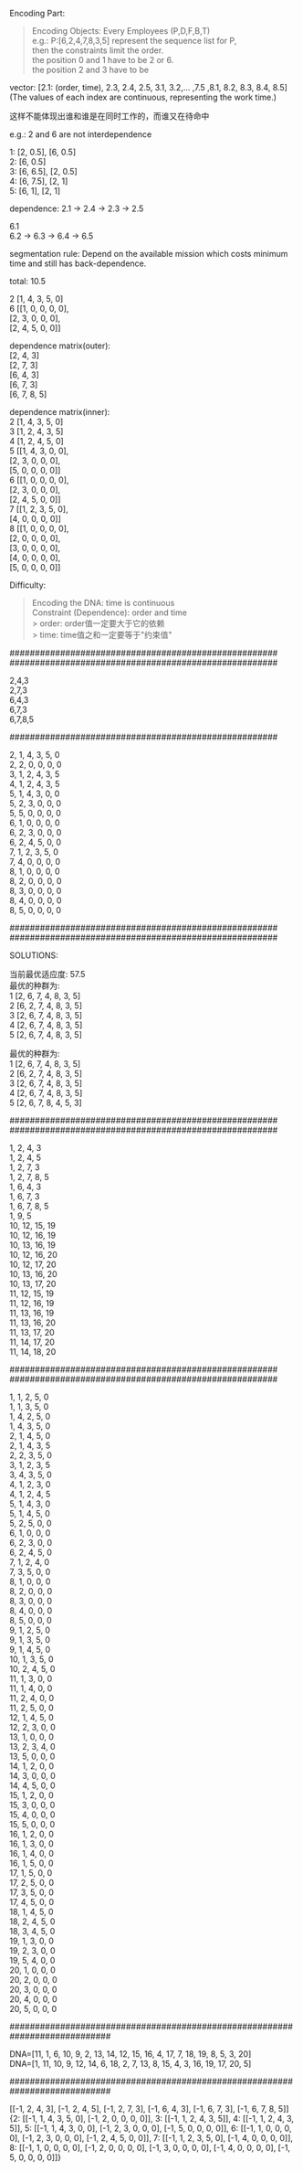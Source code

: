 Encoding Part:  
   > Encoding Objects: Every Employees (P,D,F,B,T)  
   > e.g.: P:[6,2,4,7,8,3,5] represent the sequence list for P,  
   > then the constraints limit the order.  
   > the position 0 and 1 have to be 2 or 6.  
   > the position 2 and 3 have to be  

vector:
[2.1: (order, time), 2.3, 2.4, 2.5, 3.1, 3.2,... ,7.5 ,8.1, 8.2, 8.3, 8.4, 8.5]  
(The values of each index are continuous, representing the work time.)

这样不能体现出谁和谁是在同时工作的，而谁又在待命中

e.g.: 2 and 6 are not interdependence

1: [2, 0.5], [6, 0.5]  
2: [6, 0.5]  
3: [6, 6.5], [2, 0.5]  
4: [6, 7.5], [2, 1]  
5: [6, 1], [2, 1]  

dependence:
2.1 -> 2.4 -> 2.3 -> 2.5

6.1  
6.2 -> 6.3
    -> 6.4 -> 6.5

segmentation rule:
Depend on the available mission which costs minimum time and still has back-dependence.

total: 10.5

2  [1, 4, 3, 5, 0]  
6 [[1, 0, 0, 0, 0],  
   [2, 3, 0, 0, 0],  
   [2, 4, 5, 0, 0]]  


dependence matrix(outer):  
[2, 4, 3]  
[2, 7, 3]  
[6, 4, 3]  
[6, 7, 3]  
[6, 7, 8, 5]  

dependence matrix(inner):  
2 [1, 4, 3, 5, 0]  
3 [1, 2, 4, 3, 5]  
4 [1, 2, 4, 5, 0]  
5 [[1, 4, 3, 0, 0],  
   [2, 3, 0, 0, 0],    
   [5, 0, 0, 0, 0]]  
6 [[1, 0, 0, 0, 0],  
   [2, 3, 0, 0, 0],  
   [2, 4, 5, 0, 0]]  
7 [[1, 2, 3, 5, 0],  
   [4, 0, 0, 0, 0]]  
8 [[1, 0, 0, 0, 0],  
   [2, 0, 0, 0, 0],  
   [3, 0, 0, 0, 0],  
   [4, 0, 0, 0, 0],  
   [5, 0, 0, 0, 0]]  

Difficulty:  
   > Encoding the DNA: time is continuous  
   >  Constraint (Dependence): order and time  
      >  order: order值一定要大于它的依赖  
      >  time: time值之和一定要等于"约束值"  



#####################################################
#####################################################

2,4,3  
2,7,3  
6,4,3  
6,7,3  
6,7,8,5  

#####################################################


2, 1, 4, 3, 5, 0  
2, 2, 0, 0, 0, 0  
3, 1, 2, 4, 3, 5  
4, 1, 2, 4, 3, 5  
5, 1, 4, 3, 0, 0  
5, 2, 3, 0, 0, 0  
5, 5, 0, 0, 0, 0  
6, 1, 0, 0, 0, 0  
6, 2, 3, 0, 0, 0  
6, 2, 4, 5, 0, 0  
7, 1, 2, 3, 5, 0  
7, 4, 0, 0, 0, 0  
8, 1, 0, 0, 0, 0  
8, 2, 0, 0, 0, 0  
8, 3, 0, 0, 0, 0  
8, 4, 0, 0, 0, 0  
8, 5, 0, 0, 0, 0  


#####################################################
#####################################################

SOLUTIONS:

当前最优适应度: 57.5  
最优的种群为:   
1 [2, 6, 7, 4, 8, 3, 5]  
2 [6, 2, 7, 4, 8, 3, 5]  
3 [2, 6, 7, 4, 8, 3, 5]  
4 [2, 6, 7, 4, 8, 3, 5]  
5 [2, 6, 7, 4, 8, 3, 5]  

最优的种群为:   
1 [2, 6, 7, 4, 8, 3, 5]  
2 [6, 2, 7, 4, 8, 3, 5]  
3 [2, 6, 7, 4, 8, 3, 5]  
4 [2, 6, 7, 4, 8, 3, 5]  
5 [2, 6, 7, 8, 4, 5, 3]  


#####################################################
#####################################################


1, 2, 4, 3  
1, 2, 4, 5  
1, 2, 7, 3   
1, 2, 7, 8, 5  
1, 6, 4, 3  
1, 6, 7, 3  
1, 6, 7, 8, 5  
1, 9, 5  
10, 12, 15, 19  
10, 12, 16, 19  
10, 13, 16, 19  
10, 12, 16, 20  
10, 12, 17, 20  
10, 13, 16, 20  
10, 13, 17, 20  
11, 12, 15, 19  
11, 12, 16, 19  
11, 13, 16, 19  
11, 13, 16, 20  
11, 13, 17, 20  
11, 14, 17, 20  
11, 14, 18, 20  


#####################################################
#####################################################


1, 1, 2, 5, 0  
1, 1, 3, 5, 0  
1, 4, 2, 5, 0  
1, 4, 3, 5, 0  
2, 1, 4, 5, 0  
2, 1, 4, 3, 5  
2, 2, 3, 5, 0  
3, 1, 2, 3, 5  
3, 4, 3, 5, 0  
4, 1, 2, 3, 0  
4, 1, 2, 4, 5  
5, 1, 4, 3, 0  
5, 1, 4, 5, 0  
5, 2, 5, 0, 0  
6, 1, 0, 0, 0  
6, 2, 3, 0, 0  
6, 2, 4, 5, 0  
7, 1, 2, 4, 0  
7, 3, 5, 0, 0  
8, 1, 0, 0, 0  
8, 2, 0, 0, 0  
8, 3, 0, 0, 0  
8, 4, 0, 0, 0  
8, 5, 0, 0, 0  
9, 1, 2, 5, 0  
9, 1, 3, 5, 0  
9, 1, 4, 5, 0  
10, 1, 3, 5, 0  
10, 2, 4, 5, 0  
11, 1, 3, 0, 0  
11, 1, 4, 0, 0  
11, 2, 4, 0, 0  
11, 2, 5, 0, 0  
12, 1, 4, 5, 0  
12, 2, 3, 0, 0  
13, 1, 0, 0, 0  
13, 2, 3, 4, 0  
13, 5, 0, 0, 0  
14, 1, 2, 0, 0  
14, 3, 0, 0, 0  
14, 4, 5, 0, 0  
15, 1, 2, 0, 0  
15, 3, 0, 0, 0  
15, 4, 0, 0, 0  
15, 5, 0, 0, 0  
16, 1, 2, 0, 0  
16, 1, 3, 0, 0  
16, 1, 4, 0, 0  
16, 1, 5, 0, 0  
17, 1, 5, 0, 0  
17, 2, 5, 0, 0  
17, 3, 5, 0, 0  
17, 4, 5, 0, 0  
18, 1, 4, 5, 0  
18, 2, 4, 5, 0  
18, 3, 4, 5, 0  
19, 1, 3, 0, 0  
19, 2, 3, 0, 0  
19, 5, 4, 0, 0   
20, 1, 0, 0, 0  
20, 2, 0, 0, 0  
20, 3, 0, 0, 0  
20, 4, 0, 0, 0  
20, 5, 0, 0, 0  


############################################################################

DNA=[11, 1, 6, 10, 9, 2, 13, 14, 12, 15, 16, 4, 17, 7, 18, 19, 8, 5, 3, 20]  
DNA=[1, 11, 10, 9, 12, 14, 6, 18, 2, 7, 13, 8, 15, 4, 3, 16, 19, 17, 20, 5]

############################################################################

[[-1, 2, 4, 3], [-1, 2, 4, 5], [-1, 2, 7, 3], [-1, 6, 4, 3], [-1, 6, 7, 3], [-1, 6, 7, 8, 5]]
{2: [[-1, 1, 4, 3, 5, 0], [-1, 2, 0, 0, 0, 0]], 3: [[-1, 1, 2, 4, 3, 5]], 4: [[-1, 1, 2, 4, 3, 5]], 5: [[-1, 1, 4, 3, 0, 0], [-1, 2, 3, 0, 0, 0], [-1, 5, 0, 0, 0, 0]], 6: [[-1, 1, 0, 0, 0, 0], [-1, 2, 3, 0, 0, 0], [-1, 2, 4, 5, 0, 0]], 7: [[-1, 1, 2, 3, 5, 0], [-1, 4, 0, 0, 0, 0]], 8: [[-1, 1, 0, 0, 0, 0], [-1, 2, 0, 0, 0, 0], [-1, 3, 0, 0, 0, 0], [-1, 4, 0, 0, 0, 0], [-1, 5, 0, 0, 0, 0]]}